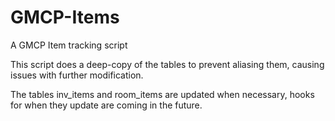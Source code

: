 # GMCP-Items
A GMCP Item tracking script


This script does a deep-copy of the tables to prevent aliasing them, causing issues with further modification.

The tables inv_items and room_items are updated when necessary, hooks for when they update are coming in the future.
